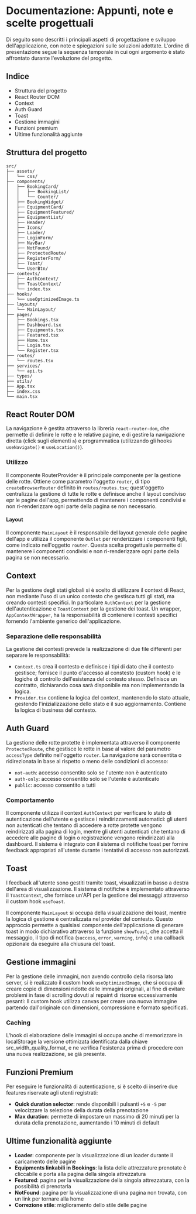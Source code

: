 # Documentazione: Appunti, note e scelte progettuali

Di seguito sono descritti i principali aspetti di progettazione e sviluppo dell'applicazione, con note e spiegazioni sulle soluzioni adottate. L'ordine di presentazione segue la sequenza temporale in cui ogni argomento è stato affrontato durante l'evoluzione del progetto.

## Indice

- Struttura del progetto
- React Router DOM
- Context
- Auth Guard
- Toast
- Gestione immagini
- Funzioni premium
- Ultime funzionalità aggiunte

## Struttura del progetto
```
src/
├── assets/
│   └── css/
├── components/
│   ├── BookingCard/
│   │   ├── BookingList/
│   │   └── Counter/
│   ├── BookingWidget/
│   ├── EquipmentCard/
│   ├── EquipmentFeatured/
│   ├── EquipmentList/
│   ├── Header/
│   ├── Icons/
│   ├── Loader/
│   ├── LoginForm/
│   ├── NavBar/
│   ├── NotFound/
│   ├── ProtectedRoute/
│   ├── RegisterForm/
│   ├── Toast/
│   └── UserBtn/
├── contexts/
│   ├── AuthContext/
│   ├── ToastContext/
│   └── index.tsx
├── hooks/
│   └── useOptimizedImage.ts
├── layouts/
│   └── MainLayout/
├── pages/
│   ├── Bookings.tsx
│   ├── Dashboard.tsx
│   ├── Equipments.tsx
│   ├── Featured.tsx
│   ├── Home.tsx
│   ├── Login.tsx
│   └── Register.tsx
├── routes/
│   └── routes.tsx
├── services/
│   └── api.ts
├── types/
├── utils/
├── App.tsx
├── index.css
└── main.tsx
```

## React Router DOM
La navigazione è gestita attraverso la libreria `react-router-dom`, che permette di definire le rotte e le relative pagine, e di gestire la navigazione diretta (click sugli elementi `a`) e programmatica (utilizzando gli hooks `useNavigate()` e `useLocation()`). 

### Utilizzo
Il componente RouterProvider è il principale componente per la gestione delle rotte. Ottiene come parametro l'oggetto `router`, di tipo `createBrowserRouter` definito in `routes/routes.tsx`; quest'oggetto centralizza la gestione di tutte le rotte e definisce anche il layout condiviso epr le pagine dell'app, permettendo di mantenere i componenti condivisi e non ri-renderizzare ogni parte della pagina se non necessario.

#### Layout
Il componente `MainLayout` è il responsabile del layout generale delle pagine dell'app e utilizza il componente `Outlet` per renderizzare i componenti figli, come indicato nell'oggetto `router`. Questa scelta progettuale permette di mantenere i componenti condivisi e non ri-renderizzare ogni parte della pagina se non necessario.

## Context
Per la gestione degli stati globali si è scelto di utilizzare il context di React, non mediante l'uso di un unico contesto che gestisca tutti gli stati, ma creando contesti specifici. In particolare `AuthContext` per la gestione dell'autenticazione e `ToastContext` per la gestione dei toast.
Un wrapper, `AppContextWrapper`, ha la responsabilità di contenere i contesti specifici fornendo l'ambiente generico dell'applicazione.

### Separazione delle responsabilità
La gestione dei contesti prevede la realizzazione di due file differenti per separare le responsabilità:
- `Context.ts` crea il contesto e definisce i tipi di dato che il contesto gestisce; fornisce il punto d'accesso al constesto (custom hook) e le logiche di controllo dell'esistenza del contesto stesso. Definisce un contratto, dichiarando cosa sarà disponibile ma non implementando la logica.
- `Provider.tsx` contiene la logica del context, mantenendo lo stato attuale, gestendo l'inizializzazione dello stato e il suo aggiornamento. Contiene la logica di business del contesto.

## Auth Guard
La gestione delle rotte protette è implementata attraverso il componente `ProtectedRoute`, che gestisce le rotte in base al valore del parametro `accessType` definito nell'oggetto `router`. La navigazione sarà consentita o ridirezionata in base al rispetto o meno delle condizioni di accesso:
- `not-auth`: accesso consentito solo se l'utente non è autenticato
- `auth-only`: accesso consentito solo se l'utente è autenticato
- `public`: accesso consentito a tutti

### Comportamento
Il componente utilizza il context `AuthContext` per verificare lo stato di autenticazione dell'utente e gestisce i reindirizzamenti automatici: gli utenti non autenticati che tentano di accedere a rotte protette vengono reindirizzati alla pagina di login, mentre gli utenti autenticati che tentano di accedere alle pagine di login o registrazione vengono reindirizzati alla dashboard. Il sistema è integrato con il sistema di notifiche toast per fornire feedback appropriati all'utente durante i tentativi di accesso non autorizzati.

## Toast
I feedback all'utente sono gestiti tramite toast, visualizzati in basso a destra dell'area di visualizzazione. Il sistema di notifiche è implementato attraverso il `ToastContext`, che fornisce un'API per la gestione dei messaggi attraverso il custom hook `useToast`.

Il componente `MainLayout` si occupa della visualizzazione dei toast, mentre la logica di gestione è centralizzata nel provider del contesto. Questo approccio permette a qualsiasi componente dell'applicazione di generare toast in modo dichiarativo attraverso la funzione `showToast`, che accetta il messaggio, il tipo di notifica (`success`, `error`, `warning`, `info`) e una callback opzionale da eseguire alla chiusura del toast.

## Gestione immagini
Per la gestione delle immagini, non avendo controllo della risorsa lato server, si è realizzato il custom hook `useOptimizedImage`, che si occupa di creare copie di dimensioni ridotte delle immagini originali, al fine di evitare problemi in fase di scrolling dovuti al repaint di risorse eccessivamente pesanti: Il custom hook utilizza canvas per creare una nuova immagine partendo dall'originale con dimensioni, compressione e formato specificati.

### Caching
L'hook di elaborazione delle immagini si occupa anche di memorizzare in localStorage la versione ottimizata identificata dalla chiave src_width_quality_format, e ne verifica l'esistenza prima di procedere con una nuova realizzazione, se già presente.

## Funzioni Premium
Per eseguire le funzionalità di autenticazione, si è scelto di inserire due features riservate agli utenti registrati: 

- **Quick duration selector**: rende disponibili i pulsanti `+5` e `-5` per velocizzare la selezione della durata della prenotazione
- **Max duration**: permette di impostare un massimo di 20 minuti per la durata della prenotazione, aumentando i 10 minuti di default

## Ultime funzionalità aggiunte
- **Loader**: componente per la visualizzazione di un loader durante il caricamento delle pagine
- **Equipments linkabili in Bookings**: la lista delle attrezzature prenotate è cliccabile e porta alla pagina della singola attrezzatura
- **Featured**: pagina per la visualizzazione della singola attrezzatura, con la possibilità di prenotarla
- **NotFound**: pagina per la visualizzazione di una pagina non trovata, con un link per tornare alla home
- **Correzione stile**: miglioramento dello stile delle pagine
